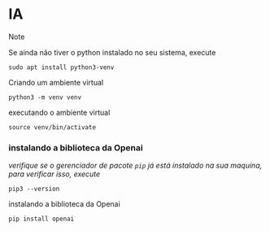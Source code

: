 # IA

> [!note]
> Se ainda não tiver o python instalado no seu sistema, execute
>```
>sudo apt install python3-venv
>```
Criando um ambiente virtual
```
python3 -m venv venv
```
executando o ambiente virtual
```
source venv/bin/activate
```
### instalando a biblioteca da Openai 
*verifique se o gerenciador de pacote `pip` já está instalado na sua maquína, para verificar isso, execute*
```
pip3 --version
```
instalando a biblioteca da Openai 
```
pip install openai
```
